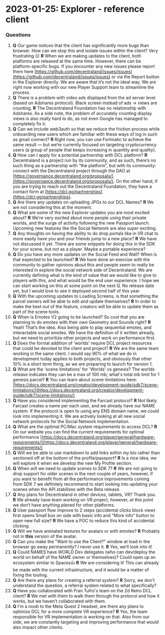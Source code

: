 # 2023-01-25: Explorer - reference client

### Questions

1. **Q** Our game notices that the client has significantly more bugs than browser. How can we stop this and isolate issues within the client? Very frustrating 😕
    **R** When we are making updates to the client, both platforms are released at the same time. However, there can be platform-specific bugs. If you encounter any new issues please report them here [https://github.com/decentraland/issues/issues](https://github.com/decentraland/issues/issues) or via the Report button in the Explorer directly. We are aware that it’s not the ideal way. We are right now working with our new Player Support team to streamline the process.
2. **Q** There is a problem with video ads displayed from the ad server level (based on Adshares protocol). Black screen instead of ads -> views are counting.
    **R** The Decentraland Foundation has no relationship with Adshares. As a side note, the problem of accurately counting display views is also really hard to do, as not even Google has managed to completely fix it.
3. **Q** Can we include web3auth so that we reduce the friction process while onboarding new users which are familiar with these ways of log in such as gmail connect?
    **R** Right now, you can use Fortmatic to achieve the same result — but we’re currently focused on targeting cryptocurrency users (a group of people that keeps increasing in quantity and quality).
4. **Q** How can I apply for a potential partnership with DCL platform?
    **R** Decentraland is a project run by its community, and as such, there’s no such thing as a partnership with “the platform”, but with its community: connect with the Decentraland project through the DAO at [https://governance.decentraland.org/proposals/](https://governance.decentraland.org/proposals/). On the other hand, if you are trying to reach out the Decentraland Foundation, they have a contact form at [https://dcl.gg/partnerships](https://dcl.gg/partnerships).
5. **Q** Are there any updates on uploading JPGs to our DCL Names?
    **R** We are not considering this at the moment.
6. **Q** What are some of the new Explorer updates you are most excited about?
    **R** We’re very excited about more people using their private worlds, and the surge of activity following the new Passport launch. Upcoming new features like the Social Network are also super exciting.
7. **Q** Any thoughts on having the ability to do drop portals like in VR chat to more easily have you and your friends jump to a new place?
    **R** We have not discussed it yet. There are some snippets for doing this in the SDK for your scene, but not as a player. Maybe a portable experience?
8. **Q** Do you have any more updates on the Social Feed and Wall? When is that expected to be launched?
    **R** We have done an exercise with the community to gather opinions about this and people seem to really be interested in explore the social network side of Decentraland. We are currently defining what is the kind of value that we would like to give to players with this, and what would be the end user experience. I hope we can start working on this at some point on the next Q. No release date yet, but I would love to see it deployed second half of this year.
9. **Q** With the upcoming updates to Loading Screens, is that something the parcel owners will be able to edit and update themselves?
    **R** In order to make the best out of the feature, creators will be able to update them as part of the scene tools.
10. **Q** When is Emotes V2 going to be launched? So cool that you are planning to do emotes with their own Geometry and Sounds right?
    **R** Yeah! That’s the idea. Also being able to play sequential emotes, and interactable social emotes. We have the definition of it written already, but we need to prioritize other projects and work on performance first.
11. **Q** Does the formal addition of 'worlds' require DCL project resources that could be devoted to the client and project?
    **R** We are the same team working in the same client. I would say 90% of what we do in development today applies to both projects, and obviously that other 10% is a short term thing, as we are preparing to launch for version 1.
12. **Q** What are the 'scene limitations' for 'Worlds' vs genesis?  The worlds release indicates they can be a max of 100 mb; what's total mb limit for 1 genesis parcel?
    **R** You can learn about scene limitations here: [https://docs.decentraland.org/creator/development-guide/sdk7/scene-limitations/](https://docs.decentraland.org/creator/development-guide/sdk7/scene-limitations/)
13. **Q** Have you considered implementing the Farcast protocol?
    **R** Not likely. Farcast creates a name per each user, and we already have our NAME system. If the protocol is open to using any ENS domain name, we could look into implementing it. We are actively looking at all new social network protocols for the Social Network implementation.
14. **Q** What are the optimal PC/Mac system requirements to access DCL?
    **R** On our website you can find the current requirements for optimal performance [https://docs.decentraland.org/player/general/hardware-requirements/](https://docs.decentraland.org/player/general/hardware-requirements/)
15. **Q** Will we be able to use markdown to add links within my bio rather than sectioned off at the bottom of the profile/passport?
    **R** Is a nice idea, we will explore it when we develop the new My Profile section.
16. **Q** When will we need to update scenes to SDK 7?
    **R** We are not going to drop support for older scenes in the next couple of years, however, if you want to benefit from all the performance improvements coming from SDK 7 we definitely recommend to start looking into updating your scenes when the API stabilizes with the Beta release.
17. **Q** Any plans for Decentraland in other devices, tablets, VR? Thank you.
    **R** We already have team working on VR project, however, at this point we don’t have anything  planed for other platforms.
18. **Q** User passport flow improve to 2 steps (accidental clicks block view) first opens Small box on side with basic info and "More info" button to open new full size?
    **R** We have a POC to reduce this kind of accidental clicking.
19. **Q** Will we have animated textures for avatars or with emotes?
    **R** Probably not in **this** version of the avatar.
20. **Q** Can you make the "Want to use the Client?" window at load in the browser go away permanently? I never use it.
    **R** Yes, we’ll look into it!
21. **Q** Could NAMES have WORLD Dev delegates (who can dev/deploy the world on behalf of the NAME owner or themselves)? Could open up an ecosystem similar to Spaces👍
    **R** We are considering it! This can already be made with the current infrastructure, and it would be a matter of fixing the tooling.
22. **Q** Are there any plans for creating a referral system?
    **R** Sorry, we don’t understand the question, a referral system related to what specifically?
23. **Q** Have you collaborated with Fran Tufro's team on the 2d Retro DCL client?
    **R** We met with them to walk them through the protocol and how it works, but we haven’t collaborated with them.
24. **Q** I'm a noob to the Meta Quest 2 headset, are there any plans to optimize DCL for a more complete VR experience?
    **R** Yes, the team responsible for VR implementation is working on that. Also from our side, we are constantly targeting and improving performance that would also impact other clients.
